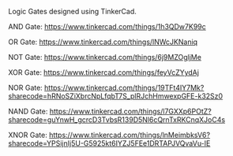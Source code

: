 Logic Gates designed using TinkerCad.

AND Gate:  https://www.tinkercad.com/things/1h3QDw7K99c

OR Gate: https://www.tinkercad.com/things/lNWcJKNaniq

NOT Gate: https://www.tinkercad.com/things/6j9MZOgljMe

XOR Gate: https://www.tinkercad.com/things/feyVcZYydAj

NOR Gate: https://www.tinkercad.com/things/19TFt4IY7Mk?sharecode=hRNoSZiXbrcNpLfqbT7S_plRJchHmwexpGFE-k32Sz0

NAND Gate: https://www.tinkercad.com/things/l7GXXp6POtZ?sharecode=guYnwH_gcrcD3TvbsR139D5Nl6cQrnTxRKCnqXJoC4s

XNOR Gate: https://www.tinkercad.com/things/lnMeimbksV6?sharecode=YPSijnIj5U-G5925kt6IYZJ5FEe1DRTAPJVQvaVu-IE
